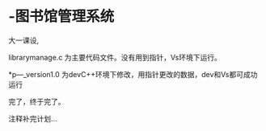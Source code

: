 # -图书馆管理系统
大一课设,

librarymanage.c  为主要代码文件。没有用到指针，Vs环境下运行。

*p—_version1.0 为devC++环境下修改，用指针更改的数据，dev和Vs都可成功运行

完了，终于完了。

注释补完计划...
